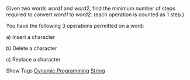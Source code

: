 Given two words _word1_ and _word2_, find the minimum number of steps required to convert _word1_ to _word2_. (each operation is counted as 1 step.)

You have the following 3 operations permitted on a word:

a) Insert a character  
 b) Delete a character  
 c) Replace a character

Show Tags
 [Dynamic Programming](/tag/dynamic-programming/) [String](/tag/string/)
